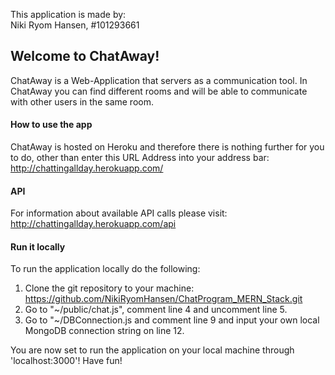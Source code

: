 This application is made by:\
Niki Ryom Hansen, #101293661


## Welcome to ChatAway!
ChatAway is a Web-Application that servers as a communication tool.
In ChatAway you can find different rooms and will be able to communicate with other
users in the same room.

#### How to use the app
ChatAway is hosted on Heroku and therefore there is nothing further for you to do, 
other than enter this URL Address into your address bar:\
http://chattingallday.herokuapp.com/

#### API
For information about available API calls please visit:\
http://chattingallday.herokuapp.com/api

#### Run it locally
To run the application locally do the following:
1. Clone the git repository to your machine: https://github.com/NikiRyomHansen/ChatProgram_MERN_Stack.git
2. Go to "~/public/chat.js", comment line 4 and uncomment line 5.
3. Go to "~/DBConnection.js and comment line 9 and input your own local MongoDB connection string on line 12.

You are now set to run the application on your local machine through 'localhost:3000'! Have fun!


